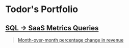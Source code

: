 # Todor's Portfolio



## [SQL -> SaaS Metrics Queries](https://github.com/tvelichkovt/SaaS_Growth_Metrics_SQL)

> [Month-over-month percentage change in revenue](https://github.com/tvelichkovt/SaaS_Growth_Metrics_SQL/blob/main/Month-over-month%20percentage%20change%20in%20revenue.sql)


